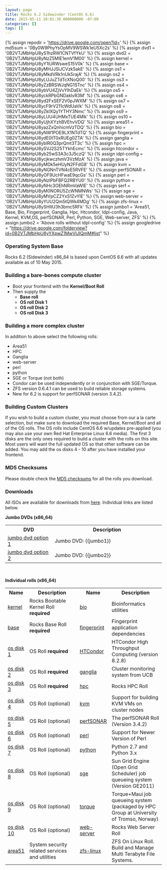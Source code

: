 ```yaml
---
layout: page
title: Rocks 6.2 Sidewinder (CentOS 6.6)
date: 2015-05-11 10:01:38.000000000 -07:00
categories: []
tags: []
---
```


{% assign repodir = 'https://drive.google.com/open?id=' %}
{% assign md5sum = '0By0W9PhyYsOpMV9WSWk1eU5Xc2s' %}
{% assign dvd1 = '0B2VTJMbHpU8yS1hzRW1CNTVfYkU' %}
{% assign dvd2 = '0B2VTJMbHpU8yNzZ5MlE1emV1M00' %}
{% assign kernel = '0B2VTJMbHpU8yY1lURWsweS15V0k' %}
{% assign base = '0B2VTJMbHpU8yMHJJSlJCVzk5akE' %}
{% assign os1 = '0B2VTJMbHpU8yMkdVRk1nUk5rajA' %}
{% assign os2 = '0B2VTJMbHpU8yLUJuZTdTcXNoQ00' %}
{% assign os3 = '0B2VTJMbHpU8yZzBRSWJqNG1STnc' %}
{% assign os4 = '0B2VTJMbHpU8ybVU4ZjVvYlhDaEk' %}
{% assign os5 = '0B2VTJMbHpU8yckRPbGNDaklvR3M' %}
{% assign os6 = '0B2VTJMbHpU8yd2FxSEF2V0pJWXM' %}
{% assign os7 = '0B2VTJMbHpU8ycF9rV211cWdUaVk' %}
{% assign os8 = '0B2VTJMbHpU8yZklXQy1YTHY3Nmc' %}
{% assign os9 = '0B2VTJMbHpU8yLUU4UHMxTUE4Mlk' %}
{% assign os10 = '0B2VTJMbHpU8yUjhXYzhBVEhvVDQ' %}
{% assign area51 = '0B2VTJMbHpU8yazZxQnhicmVzTDQ' %}
{% assign bio = '0B2VTJMbHpU8yNW1POE9LX1NTdTQ' %}
{% assign fingerprint = '0B2VTJMbHpU8ydE0tT0xRUEg0ZTA' %}
{% assign ganglia = '0B2VTJMbHpU8yblR0Q3prQmt3T3c' %}
{% assign hpc = '0B2VTJMbHpU8ySVJ2S25TYkhEcmc' %}
{% assign htcondor = '0B2VTJMbHpU8yb25wS3A3c3J5czQ' %}
{% assign idpl-config = '0B2VTJMbHpU8ycjkwczhmV3VzMzA' %}
{% assign java = '0B2VTJMbHpU8yMDk5eHUyN2FFdG8' %}
{% assign kvm = '0B2VTJMbHpU8yNGNnTVN4cE5RVFE' %}
{% assign perfSONAR = '0B2VTJMbHpU8yOF9UcHFwaE9qcGs' %}
{% assign perl = '0B2VTJMbHpU8yNzlPbFBFQ2RBYU0' %}
{% assign python = '0B2VTJMbHpU8yNHc3OEhNRmVaWlE' %}
{% assign serf = '0B2VTJMbHpU8yM0NORU5ZcWNMNWs' %}
{% assign sge = '0B2VTJMbHpU8yMVpCZ2YxS1ZvYlE' %}
{% assign web-server = '0B2VTJMbHpU8yYUU2Qm5tQWk4MDg' %}
{% assign zfs-linux = '0B2VTJMbHpU8ySHltU3h3bmc5RFk' %}
{% assign jumbo1 = 'Area51, Base, Bio, Fingerprint, Ganglia, Hpc, Htcondor, Idpl-config, Java,<br/>Kernel, KVM,OS, perfSONAR, Perl, Python, SGE, Web-server, ZFS' %}
{% assign jumbo2 = 'Above rolls without idpl-config' %}
{% assign googledrive = "https://drive.google.com/folderview?id=0B2VTJMbHpU8yYXpwZ1MwVlJIQmM#list" %}

[1]: {{repodir}}{{md5sum}} 
[2]: {{googledrive}}

### Operating System Base
Rocks 6.2 (Sidewinder) x86_64 is based upon CentOS 6.6 with all updates available as of 10 May 2015. 

### Building a bare-bones compute cluster

* Boot your frontend with the **Kernel/Boot Roll**
* Then supply the 
  * **Base roll**
  * **OS roll Disk 1**
  * **OS roll Disk 2**
  * **OS roll Disk 3** 

### Building a more complex cluster

In addition to above select the following rolls: 

* Area51 
* HPC 
* Ganglia 
* web-server 
* perl 
* python 
* SGE or Torque (not both)
* Condor can be used independently or in conjunction with SGE/Torque. 
* ZFS version 0.6.4.1 can be used to build reliable storage systems. 
* New for 6.2 is support for perfSONAR (version 3.4.2).

### Building Custom Clusters
If you wish to build a custom cluster, you must choose from our a la carte selection, but make sure 
to download the required Base, Kernel/Boot and all of the OS rolls. The OS rolls include 
CentOS 6.6 w/updates pre-applied (you may also use your own Red Hat Enterprise
Linux 6.6 media). The first 3 disks are the only ones required to build a
cluster with the rolls on this site. Most users will want the full updated OS
so that other software can be added. You may add the os disks 4 - 10 after you
have installed your frontend.

### MD5 Checksums
Please double check the [MD5 checksums][1] for all the rolls you download.

### Downloads
All ISOs are available for downloads from [here][2].
Individual links are listed below.

**Jumbo DVDs (x86_64)**

<table class="rolls">
<tr>
<th width="30%">DVD</th>
<th width="70%">Description</th>
</tr>

<tr>
<td class="odd"><a href="{{repodir}}{{dvd1}}">jumbo dvd option 1</a></td>
<td class="odd">Jumbo DVD: {{jumbo1}} </td>
</tr>

<tr>
<td><a href="{{repodir}}{{dvd2}}">jumbo dvd option 2</a></td>
<td>Jumbo DVD: {{jumbo2}}</td>
</tr>
</table>
<br/>

**Individual rolls (x86_64)**

<table class="rolls">
<tr>
<th width="10%">Name</th>
<th width="40%">Description</th>
<th width="10%">Name</th>
<th width="40%">Description</th>
</tr>

<tr>
<td class="odd"><a href="{{repodir}}{{kernel}}">kernel</a></td>
<td class="odd">Rocks Bootable Kernel Roll <strong>required</strong></td>
<td class="odd"><a href="{{repodir}}{{bio}}">bio</a></td>
<td class="odd">Bioinformatics utilities</td>
</tr>

<tr>
<td><a href="{{repodir}}{{base}}">base</a></td>
<td>Rocks Base Roll <strong>required</strong></td>
<td><a href="{{repodir}}{{fingerprint}}">fingerprint</a></td>
<td>Fingerprint application dependencies</td>
</tr>

<tr>
<td class="odd"><a href="{{repodir}}{{os1}}">os disk 1</a></td>
<td class="odd">OS Roll <strong>required</strong></td>
<td class="odd"><a href="{{repodir}}{{htcondir}}">HTCondor</a></td>
<td class="odd">HTCondor High Throughput Computing (version 8.2.8)</td>
</tr>

<tr>
<td><a href="{{repodir}}{{os2}}">os disk 2</a></td>
<td>OS Roll <strong>required</strong></td>
<td><a href="{{repodir}}{{ganglia}}">ganglia</a></td>
<td>Cluster monitoring system from UCB</td>
</tr>

<tr>
<td class="odd"><a href="{{repodir}}{{os3}}">os disk 3</a></td>
<td class="odd">OS Roll <strong>required</strong></td>
<td class="odd"><a href="{{repodir}}{{hpc}}">hpc</a></td>
<td class="odd">Rocks HPC Roll</td>
</tr>

<tr>
<td><a href="{{repodir}}{{os4}}">os disk 4</a></td>
<td>OS Roll (optional)</td>
<td><a href="{{repodir}}{{kvm}}">kvm</a></td>
<td>Support for building KVM VMs on cluster nodes</td>
</tr>

<tr>
<td class="odd"><a href="{{repodir}}{{os5}}">os disk 5</a></td>
<td class="odd">OS Roll (optional)</td>
<td class="odd"><a href="{{repodir}}{{perfsonar}}">perfSONAR</a></td>
<td class="odd">The perfSONAR Roll (Version 3.4.2)</td>
</tr>

<tr>
<td><a href="{{repodir}}{{os6}}">os disk 6</a></td>
<td>OS Roll (optional)</td>
<td><a href="{{repodir}}{{perl}}">perl</a></td>
<td>Support for Newer Version of Perl</td>
</tr>

<tr>
<td class="odd"><a href="{{repodir}}{{os7}}">os disk 7</a></td>
<td class="odd">OS Roll (optional)</td>
<td class="odd"><a href="{{repodir}}{{python}}">python</a>
<td class="odd">Python 2.7 and Python 3.x</td>
</tr>

<tr>
<td><a href="{{repodir}}{{os8}}">os disk 8</a></td>
<td>OS Roll (optional)</td>
<td><a href="{{repodir}}{{sge}}">sge</a>
<td>Sun Grid Engine (Open Grid Scheduler)  job queueing system (Version GE2011)</td>
</tr>

<tr>
<td class="odd"><a href="{{repodir}}{{os9}}">os disk 9</a></td>
<td class="odd">OS Roll (optional)</td>
<td class="odd"><a href="ftp://ftp.uit.no/pub/linux/rocks/torque-roll/6.1.0">torque</a></td>
<td class="odd">Torque+Maui job queueing system (packaged by HPC Group at University of Tromso, Norway)</td>
</tr>

<tr>
<td><a href="{{repodir}}{{os10}}">os disk 10</a></td>
<td>OS Roll (optional)</td>
<td><a href="{{repodir}}{{web-server}}">web-server</a></td>
<td>Rocks Web Server Roll</td>
</tr>

<tr>
<td class="odd"><a href="{{repodir}}{{area51}}">area51</a></td>
<td class="odd">System security related services and utilities </td>
<td class="odd"><a href="{{repodir}}{{zfs-linux}}">zfs-linux</a></td>
<td class="odd">ZFS On Linux Roll. Build and Manage Multi Terabyte File Systems.</td>
</tr>

</tbody>
</table>

